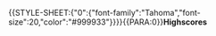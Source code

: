 {{STYLE-SHEET:{"0":{"font-family":"Tahoma","font-size":20,"color":"#999933"}}}}{{PARA:0}}**Highscores**